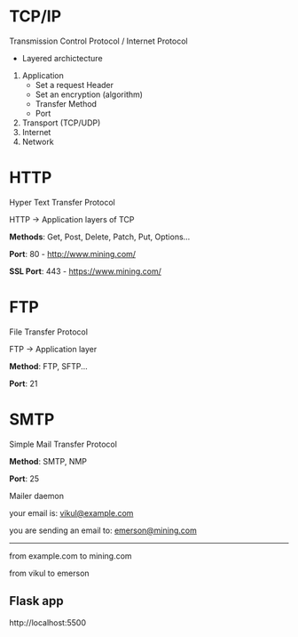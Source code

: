 # TCP/IP

Transmission Control Protocol / Internet Protocol

- Layered archictecture

1. Application
    - Set a request Header
    - Set an encryption (algorithm)
    - Transfer Method
    - Port
2. Transport (TCP/UDP)
3. Internet
4. Network

# HTTP

Hyper Text Transfer Protocol

HTTP -> Application layers of TCP

**Methods**: Get, Post, Delete, Patch, Put, Options...

**Port**: 80 - http://www.mining.com/

**SSL Port**: 443 - https://www.mining.com/

# FTP 

File Transfer Protocol 

FTP -> Application layer

**Method**: FTP, SFTP...

**Port**: 21

# SMTP
Simple Mail Transfer Protocol

**Method**: SMTP, NMP

**Port**: 25


Mailer daemon

your email is: vikul@example.com

you are sending an email to: emerson@mining.com

---
from example.com to mining.com

from vikul to emerson




## Flask app

http://localhost:5500
